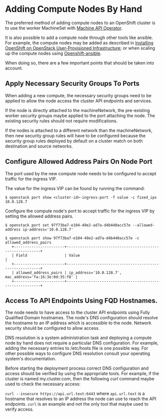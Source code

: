 # Adding Compute Nodes By Hand
The preferred method of adding compute nodes to an OpenShift cluster is
to use the worker MachineSet with [Machine API Operator](https://github.com/openshift/machine-api-operator).

It is also possible to add a compute node through other tools like ansible. For example, 
the compute nodes may be added as described in [Installing OpenShift on OpenStack User-Provisioned Infrastructure][1];
or when scaling up the compute nodes using [Openshift-ansible][2].

When doing so, there are a few important points that should be taken into account. 

## Apply Necessary Security Groups To Ports
When adding a new compute, the necessary security groups need to be applied to 
allow the node access the cluster API endpoints and services.   

If the node is directly attached to the machineNetwork,  the pre-existing worker security groups maybe 
applied to the port attaching the node. The existing security rules should not require modifications.  

If the nodes is attached to a different network than the machineNetwork,
then new security group rules will have to be configured because the security group rules deployed by default on a cluster
match on both destination and source networks.


## Configure Allowed Address Pairs On Node Port
The port used by the new compute node needs to be configured to accept traffic for the ingress VIP.

The value for the ingress VIP can be found by running the command:

```
$ openstack port show <cluster-id>-ingress-port -f value -c fixed_ips
10.0.128.7
```

Configure the compute node's port to accept traffic for the ingress VIP by
setting the allowed address pairs.

```
$ openstack port set 97f73ba7-e104-49e2-ad7a-d4b440acc57e --allowed-address ip-address='10.0.128.7'

$ openstack port show 97f73ba7-e104-49e2-ad7a-d4b440acc57e -c allowed_address_pairs
   +-----------------------+----------------------------------------------------------+
   | Field                 | Value                                                    |
   +-----------------------+----------------------------------------------------------+
   | allowed_address_pairs | ip_address='10.0.128.7', mac_address='fa:16:3e:0d:35:f8' |
   +-----------------------+----------------------------------------------------------+
```



[1]: https://github.com/openshift/installer/blob/master/docs/user/openstack/install_upi.md#installing-openshift-on-openstack-user-provisioned-infrastructure
[2]: https://github.com/openshift/openshift-ansible

## Access To API Endpoints Using FQD Hostnames.
The node needs to have access to the cluster API endpoints using
Fully Qualified Domain hostnames.  The node's DNS configuration should resolve the hostname to an IP address which is accessible
to the node. Network security should be configured to allow access.

DNS resolution is a system administration task and deploying a compute node
by hand does not require a particular DNS configuration. For example, adding the necessary entries to /etc/hosts
file is one possible way. For other possible ways to configure DNS resolution
consult your operating system's documentation.

Before starting the deployment process
correct DNS configuration and access should be verified by using the appropriate tools.  For example, if the cluster is named
my.cluster.com, then the following _curl_ command maybe used to check the necessary access: 

```curl --insecure https://api.url.text:6443```
where ```api.url.text``` is a hostname that resolves to an IP address the node can use to reach the API endpoints.
```curl``` is an example and not the only tool that maybe used to verify access.